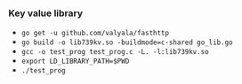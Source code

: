 ### Key value library
- `go get -u github.com/valyala/fasthttp`
- `go build -o lib739kv.so -buildmode=c-shared go_lib.go`
- `gcc -o test_prog test_prog.c -L. -l:lib739kv.so`
- `export LD_LIBRARY_PATH=$PWD`
- `./test_prog`
